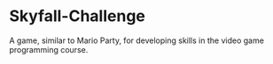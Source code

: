 # Skyfall-Challenge
A game, similar to Mario Party, for developing skills in the video game programming course.

